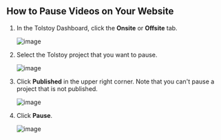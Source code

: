 ## How to Pause Videos on Your Website

1. In the Tolstoy Dashboard, click the **Onsite** or **Offsite** tab.

   ![image](https://github.com/user-attachments/assets/0258a3b7-e8d4-40bc-9b08-7f40f1bf1527)

2. Select the Tolstoy project that you want to pause.

   ![image](https://github.com/user-attachments/assets/370aa77b-0f9a-4706-9082-2be7bf86e90b)

3. Click **Published** in the upper right corner. Note that you can't pause a project that is not published.

   ![image](https://github.com/user-attachments/assets/ef5312d7-b8f6-4d41-834d-c3ff9e16b4ab)

4. Click **Pause**.

   ![image](https://github.com/user-attachments/assets/10aab654-4c7a-4567-964b-381a13c62159)